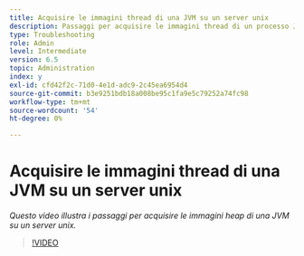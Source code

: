 ```yaml
---
title: Acquisire le immagini thread di una JVM su un server unix
description: Passaggi per acquisire le immagini thread di un processo Java su un server unix
type: Troubleshooting
role: Admin
level: Intermediate
version: 6.5
topic: Administration
index: y
exl-id: cfd42f2c-71d0-4e1d-adc9-2c45ea6954d4
source-git-commit: b3e9251bdb18a008be95c1fa9e5c79252a74fc98
workflow-type: tm+mt
source-wordcount: '54'
ht-degree: 0%

---
```


# Acquisire le immagini thread di una JVM su un server unix

*Questo video illustra i passaggi per acquisire le immagini heap di una JVM su un server unix.*

>[!VIDEO](https://video.tv.adobe.com/v/335492?quality=12&learn=on)
